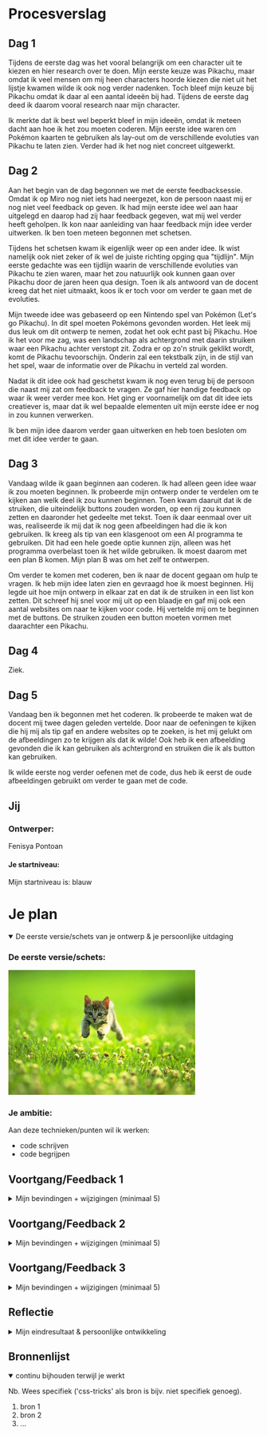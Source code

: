 # Procesverslag
## Dag 1
Tijdens de eerste dag was het vooral belangrijk om een character uit te kiezen en hier research over te doen. Mijn eerste keuze was Pikachu, maar omdat ik veel mensen om mij heen characters hoorde kiezen die niet uit het lijstje kwamen wilde ik ook nog verder nadenken. Toch bleef mijn keuze bij Pikachu omdat ik daar al een aantal ideeën bij had. Tijdens de eerste dag deed ik daarom vooral research naar mijn character.

Ik merkte dat ik best wel beperkt bleef in mijn ideeën, omdat ik meteen dacht aan hoe ik het zou moeten coderen. Mijn eerste idee waren om Pokémon kaarten te gebruiken als lay-out om de verschillende evoluties van Pikachu te laten zien. Verder had ik het nog niet concreet uitgewerkt.

## Dag 2
Aan het begin van de dag begonnen we met de eerste feedbacksessie. Omdat ik op Miro nog niet iets had neergezet, kon de persoon naast mij er nog niet veel feedback op geven. Ik had mijn eerste idee wel aan haar uitgelegd en daarop had zij haar feedback gegeven, wat mij wel verder heeft geholpen. Ik kon naar aanleiding van haar feedback mijn idee verder uitwerken. Ik ben toen meteen begonnen met schetsen. 

Tijdens het schetsen kwam ik eigenlijk weer op een ander idee. Ik wist namelijk ook niet zeker of ik wel de juiste richting opging qua "tijdlijn". Mijn eerste gedachte was een tijdlijn waarin de verschillende evoluties van Pikachu te zien waren, maar het zou natuurlijk ook kunnen gaan over Pikachu door de jaren heen qua design. Toen ik als antwoord van de docent kreeg dat het niet uitmaakt, koos ik er toch voor om verder te gaan met de evoluties. 

Mijn tweede idee was gebaseerd op een Nintendo spel van Pokémon (Let's go Pikachu). In dit spel moeten Pokémons gevonden worden. Het leek mij dus leuk om dit ontwerp te nemen, zodat het ook echt past bij Pikachu. Hoe ik het voor me zag, was een landschap als achtergrond met daarin struiken waar een Pikachu achter verstopt zit. Zodra er op zo'n struik geklikt wordt, komt de Pikachu tevoorschijn. Onderin zal een tekstbalk zijn, in de stijl van het spel, waar de informatie over de Pikachu in verteld zal worden. 

Nadat ik dit idee ook had geschetst kwam ik nog even terug bij de persoon die naast mij zat om feedback te vragen. Ze gaf hier handige feedback op waar ik weer verder mee kon. Het ging er voornamelijk om dat dit idee iets creatiever is, maar dat ik wel bepaalde elementen uit mijn eerste idee er nog in zou kunnen verwerken. 

Ik ben mijn idee daarom verder gaan uitwerken en heb toen besloten om met dit idee verder te gaan. 

## Dag 3
Vandaag wilde ik gaan beginnen aan coderen. Ik had alleen geen idee waar ik zou moeten beginnen. Ik probeerde mijn ontwerp onder te verdelen om te kijken aan welk deel ik zou kunnen beginnen. Toen kwam daaruit dat ik de struiken, die uiteindelijk buttons zouden worden, op een rij zou kunnen zetten en daaronder het gedeelte met tekst. Toen ik daar eenmaal over uit was, realiseerde ik mij dat ik nog geen afbeeldingen had die ik kon gebruiken. Ik kreeg als tip van een klasgenoot om een AI programma te gebruiken. Dit had een hele goede optie kunnen zijn, alleen was het programma overbelast toen ik het wilde gebruiken. Ik moest daarom met een plan B komen. Mijn plan B was om het zelf te ontwerpen. 

Om verder te komen met coderen, ben ik naar de docent gegaan om hulp te vragen. Ik heb mijn idee laten zien en gevraagd hoe ik moest beginnen. Hij legde uit hoe mijn ontwerp in elkaar zat en dat ik de struiken in een list kon zetten. Dit schreef hij snel voor mij uit op een blaadje en gaf mij ook een aantal websites om naar te kijken voor code. Hij vertelde mij om te beginnen met de buttons. De struiken zouden een button moeten vormen met daarachter een Pikachu. 

## Dag 4
Ziek.

## Dag 5
Vandaag ben ik begonnen met het coderen. Ik probeerde te maken wat de docent mij twee dagen geleden vertelde. Door naar de oefeningen te kijken die hij mij als tip gaf en andere websites op te zoeken, is het mij gelukt om de afbeeldingen zo te krijgen als dat ik wilde! Ook heb ik een afbeelding gevonden die ik kan gebruiken als achtergrond en struiken die ik als button kan gebruiken. 

Ik wilde eerste nog verder oefenen met de code, dus heb ik eerst de oude afbeeldingen gebruikt om verder te gaan met de code. 



## Jij

### Ontwerper:
Fenisya Pontoan

#### Je startniveau:
Mijn startniveau is: blauw




# Je plan

<details open>
  <summary>De eerste versie/schets van je ontwerp & je persoonlijke uitdaging</summary>

  ### De eerste versie/schets:
  <img src="readme-images/dummy-plaatje.jpg" width="375px" alt="eerste versie/schets">


  ### Je ambitie: 
  Aan deze technieken/punten wil ik werken:
  - code schrijven
  - code begrijpen
  
 
</details>




## Voortgang/Feedback 1

<details>
  <summary>Mijn bevindingen + wijzigingen (minimaal 5)</summary>

  ### Bevinding 1:
  
  - Simpel, plat 
  
  Tijdens de eerste les was ik vooral bezig met het kiezen van een character. Ik koos Pikachu en ging daar vooral research naar doen en bedenken of ik
  hier wel een concept uit kon halen. Mijn eerste idee was daarom nog niet uitgewerkt omdat ik nog zat te twijfelen. 
  
  Mijn eerste idee was om de evoluties van Pikachu weer te geven in Pokemon kaarten. Om dit interactief te maken, zou ik dit bijvoorbeeld in een 
  carroussel kunnen weergeven. Daarbij wilde ik dan animaties als bijvoorbeeld "vuur" toevoegen, omdat Pikachu een vuur type is. Verder had ik het idee nog niet uitgedacht. Als feedback kreeg ik dat ik moet oppassen dat het niet te simpel zal worden. Ook gaf ze mij het idee om de kaarten uit het pakje te laten komen, om het iets speelser te maken. 

  #### oplossing:
  Ik ben daarna begonnen met schetsen. Ik vond het idee met de kaarten uit het pakje heel goed. Om mijn eigen draai eraan te geven heb ik geschetst dat onderin het scherm de kaarten al zichtbaar zijn. Vervolgens kan je een van deze kaarten kiezen, waarna de gekozen kaart naar boven schuift. Op elk van deze kaarten staat een evolutie van Pikachu. Pikachu op deze kaart zal dan ook nog een animatie (emotie, grootte etc.) uitbeelden. 
  
  Wat Pikachu uniek maakt is dat hij niet wilde evolueren in Raichu. Om dit duidelijk te maken kan ik Pikachu boos uitbeelden zodra je op het kaartje klikt van Raichu. 



  ### Bevinding 2:
  
  
  
  Na het uitwerken van concept 1, ben ik nog even verder gaan schetsen. Mijn inspiratie kwam toen van het Nintendo spel Pokemon. Ik wil hier een landschap laten zien met bomen en struiken. Achter elke struik zit er een Pikachu uit een andere tijd verstopt. Als je op een struik klikt, schuift de struik open en komt de Pikachu tevoorschijn. Onderin het scherm is er een tekstbalk, waarin informatie over de Pikachu verteld wordt. Deze tekst wordt op de typische manier afgebeeld, net zoals in het spel: de letters komen 1 voor 1 alsof er wordt getypt. 
  
 

  #### oplossing:
Als feedback kreeg ik dat dit idee ook heel leuk is en minder kaal dan concept 1. Het enige wat concept 1 wel meer liet passen bij mijn character, zijn de emoties die worden afgebeeld in animatie. Dit zou bij concept 2 ook meer terug kunnen komen. Ook het idee van concept 1 met boze Pikachu, wanneer er voor Raichu gekozen wordt, zou in concept 2 verwerkt kunnen worden. Dit kan bijvoorbeeld door middel van tekst. 
  



  ### Bevinding 3:
  ...

</details>




## Voortgang/Feedback 2

<details>
  <summary>Mijn bevindingen + wijzigingen (minimaal 5)</summary>
  
  ### Bevinding 1:
  Omschrijving van wat er nog niet orde was (tekst en afbeeding(en)).

  #### oplossing:
  Beschrijving hoe je het hebt hebt opgelost of als het niet gelukt is hoe je het zou oplossen (tekst en afbeeding(en)).



  ### Bevinding 2:
  Omschrijving van wat er nog niet orde was (tekst en afbeeding(en)).

  #### oplossing:
  Beschrijving hoe je het hebt hebt opgelost of als het niet gelukt is hoe je het zou oplossen (tekst en afbeeding(en)).



  ### Bevinding 3:
  ...

</details>




## Voortgang/Feedback 3

<details>
  <summary>Mijn bevindingen + wijzigingen (minimaal 5)</summary>
  
  ### Bevinding 1:
  Omschrijving van wat er nog niet orde was (tekst en afbeeding(en)).

  #### oplossing:
  Beschrijving hoe je het hebt hebt opgelost of als het niet gelukt is hoe je het zou oplossen (tekst en afbeeding(en)).



  ### Bevinding 2:
  Omschrijving van wat er nog niet orde was (tekst en afbeeding(en)).

  #### oplossing:
  Beschrijving hoe je het hebt hebt opgelost of als het niet gelukt is hoe je het zou oplossen (tekst en afbeeding(en)).



  ### Bevinding 3:
  ...

</details>




## Reflectie

<details>
  <summary>Mijn eindresultaat & persoonlijke ontwikkeling</summary>

  ### Je uitkomst - karakteristiek screenshot(s):
  <img src="readme-images/dummy-plaatje.jpg" width="375px" alt="final ontwerp">


  ### Dit ging goed/Heb ik geleerd: 
  Korte omschrijving met plaatje(s)

  <img src="readme-images/dummy-plaatje.jpg" width="375px" alt="top">


  ### Dit was lastig/Is niet gelukt:
  Korte omschrijving met plaatje(s)

  <img src="readme-images/dummy-plaatje.jpg" width="375px" alt="bummer">
</details>




## Bronnenlijst

<details open>
<summary>continu bijhouden terwijl je werkt</summary>

Nb. Wees specifiek ('css-tricks' als bron is bijv. niet specifiek genoeg).

1. bron 1
2. bron 2
3. ...

</details>
